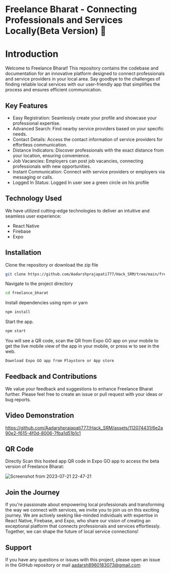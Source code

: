 
# Freelance Bharat - Connecting Professionals and Services Locally(Beta Version) 🌟


# Introduction


Welcome to Freelance Bharat! This repository contains the codebase and documentation for an innovative platform designed to connect professionals and service providers in your local area. Say goodbye to the challenges of finding reliable local services with our user-friendly app that simplifies the process and ensures efficient communication.



## Key Features




- Easy Registration: Seamlessly create your profile and showcase your professional expertise.
- Advanced Search: Find nearby service providers based on your specific needs.
- Contact Details: Access the contact information of service providers for effortless communication.
- Distance Indicators: Discover professionals with the exact distance from your location, ensuring convenience.
- Job Vacancies: Employers can post job vacancies, connecting professionals with new opportunities.
- Instant Communication: Connect with service providers or employers via messaging or calls.
- Logged In Status: Logged In user see a green circle on his profile




## Technology Used
We have utilized cutting-edge technologies to deliver an intuitive and seamless user experience:

- React Native
- Firebase
- Expo



## Installation

Clone the repository or download the zip file
```bash
git clone https://github.com/Aadarshprajapati777/Hack_SRM/tree/main/freelance_bharat
```
Navigate to the project directory

```bash
cd freelance_bharat

```
Install dependencies using npm or yarn

```bash
npm install

```

Start the app.

```bash
npm start

```

You will see a QR code, scan the QR from Expo GO  app on your mobile to get the live mobile view of the app in your mobile, or press w to see in the web.

```bash
Download Expo GO app from Playstore or App store

```



## Feedback and Contributions

We value your feedback and suggestions to enhance Freelance Bharat further. Please feel free to create an issue or pull request with your ideas or bug reports.

## Video Demonstration



https://github.com/Aadarshprajapati777/Hack_SRM/assets/112074431/6e2a90e2-f615-4f0d-8006-7fba1d51b1c1




## QR Code
Directly Scan this hosted app QR code in Expo GO app to access the beta version of Freelance Bharat:

![Screenshot from 2023-07-21 22-47-21](https://github.com/Aadarshprajapati777/Hack_SRM/assets/112074431/8fe0b961-39d6-4fd9-9268-9a22370e9c75)


## Join the Journey
If you're passionate about empowering local professionals and transforming the way we connect with services, we invite you to join us on this exciting journey. We are actively seeking like-minded individuals with expertise in React Native, Firebase, and Expo, who share our vision of creating an exceptional platform that connects professionals and services effortlessly. Together, we can shape the future of local service connections!

## 
## Support

If you have any questions or issues with this project, please open an issue in the GitHub repository or mail aadarsh8960183073@gmail.com
